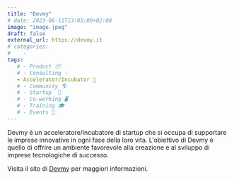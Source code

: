 ```yaml
---
title: "Devmy"
# date: 2023-06-11T13:05:09+02:00
image: "image.jpeg"
draft: false
external_url: https://devmy.it
# categories:
#    - 
tags:
   # - Product 📦
   # - Consulting 💡
   - Accelerator/Incubator 🐣
   # - Community 🌎
   # - Startup  🚀
   # - Co-working 🖥️
   # - Training 🎓
   # - Events 🎉
---
```


Devmy è un acceleratore/incubatore di startup che si occupa di supportare le imprese innovative in ogni fase della loro vita. L'obiettivo di Devmy è quello di offrire un ambiente favorevole alla creazione e al sviluppo di imprese tecnologiche di successo. 

Visita il sito di [Devmy](https://devmy.it/) per maggiori informazioni.